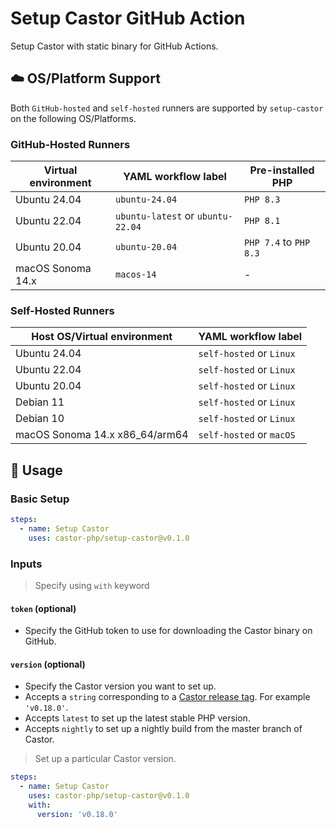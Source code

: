 # Setup Castor GitHub Action

Setup Castor with static binary for GitHub Actions.

## :cloud: OS/Platform Support

Both `GitHub-hosted` and `self-hosted` runners are supported by `setup-castor`
on the following OS/Platforms.

### GitHub-Hosted Runners

| Virtual environment | YAML workflow label               | Pre-installed PHP      |
| ------------------- | --------------------------------- | ---------------------- |
| Ubuntu 24.04        | `ubuntu-24.04`                    | `PHP 8.3`              |
| Ubuntu 22.04        | `ubuntu-latest` or `ubuntu-22.04` | `PHP 8.1`              |
| Ubuntu 20.04        | `ubuntu-20.04`                    | `PHP 7.4` to `PHP 8.3` |
| macOS Sonoma 14.x   | `macos-14`                        | -                      |

### Self-Hosted Runners

| Host OS/Virtual environment    | YAML workflow label      |
| ------------------------------ | ------------------------ |
| Ubuntu 24.04                   | `self-hosted` or `Linux` |
| Ubuntu 22.04                   | `self-hosted` or `Linux` |
| Ubuntu 20.04                   | `self-hosted` or `Linux` |
| Debian 11                      | `self-hosted` or `Linux` |
| Debian 10                      | `self-hosted` or `Linux` |
| macOS Sonoma 14.x x86_64/arm64 | `self-hosted` or `macOS` |

## :memo: Usage

### Basic Setup

```yaml
steps:
  - name: Setup Castor
    uses: castor-php/setup-castor@v0.1.0
```

### Inputs

> Specify using `with` keyword

#### `token` (optional)

- Specify the GitHub token to use for downloading the Castor binary on GitHub.

#### `version` (optional)

- Specify the Castor version you want to set up.
- Accepts a `string` corresponding to a
  [Castor release tag](https://github.com/jolicode/castor/tags). For example
  `'v0.18.0'`.
- Accepts `latest` to set up the latest stable PHP version.
- Accepts `nightly` to set up a nightly build from the master branch of Castor.

> Set up a particular Castor version.

```yaml
steps:
  - name: Setup Castor
    uses: castor-php/setup-castor@v0.1.0
    with:
      version: 'v0.18.0'
```
